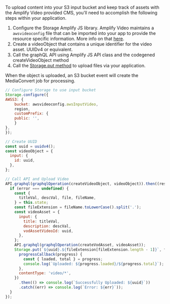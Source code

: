 To upload content into your S3 input bucket and keep track of assets with the Amplify Video provided CMS, you'll need to accomplish the following steps within your application.

1. Configure the Storage Amplify JS library. Amplify Video maintains a `awsvideoconfig` file that can be imported into your app to provide the resource specific information. More info on that [here](Application-Config.md). 
1. Create a videoObject that contains a unique identifier for the video asset. UUIDv4 or equivalent.
1. Call the graphQL API using Amplify JS API class and the codegened createVideoObject method
1. Call the [Storage.put method](https://docs.amplify.aws/lib/storage/upload/q/platform/js) to upload files via your application.

When the object is uploaded, an S3 bucket event will create the MediaConvert job for processing.

```javascript
// Configure Storage to use input bucket
Storage.configure({
AWSS3: {
    bucket: awsvideoconfig.awsInputVideo,
    region,
    customPrefix: {
    public: '',
    }
},
});
```

```javascript
// Create UUID 
const uuid = uuidv4();
const videoObject = {
  input: {
    id: uuid,
  },
};

// Call API and Upload Video
API.graphql(graphqlOperation(createVideoObject, videoObject)).then((response, error) => {
  if (error === undefined) {
    const {
      titleVal, descVal, file, fileName,
    } = this.state;
    const fileExtension = fileName.toLowerCase().split('.');
    const videoAsset = {
      input: {
        title: titleVal,
        description: descVal,
        vodAssetVideoId: uuid,
      },
    };
    API.graphql(graphqlOperation(createVodAsset, videoAsset));
    Storage.put(`${uuid}.${fileExtension[fileExtension.length - 1]}`, file, {
      progressCallback(progress) {
        const { loaded, total } = progress;
        console.log(`Uploaded: ${progress.loaded}/${progress.total}`);
      },
      contentType: 'video/*',
    })
      .then(() => console.log(`Successfully Uploaded: ${uuid}`))
      .catch((err) => console.log(`Error: ${err}`));
  }
});

```